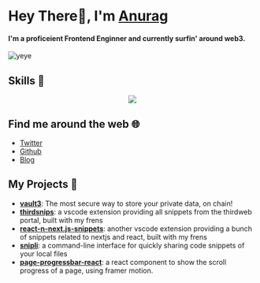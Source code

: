 # Hey There👋, I'm [Anurag](https://bio.link/anuragkr)

#### I'm a proficeient Frontend Enginner and currently surfin' around web3.
     
![yeye](https://raw.githubusercontent.com/seanprashad/slackmoji/master/emoji/blob/blob-dundundun-gif.gif)

## Skills 🚀

<p align="center">
  <a href="https://skillicons.dev">
    <img src="https://skillicons.dev/icons?i=js,ts,solidity,nodejs,sass,tailwindcss,react,nextjs,firebase,supabase,figma,vscode,git" />
  </a>
</p>

## Find me around the web 🌐

- [Twitter](https://twitter.com/imanuraglol)
- [Github](https://github.com/anuraglol)
- [Blog](https://blog.anurag.tech)

## My Projects  📁

- [**vault3**](https://vault3.live): The most secure way to store your private data, on chain!
- [**thirdsnips**](https://thirdsnips.live): a vscode extension providing all snippets from the thirdweb portal, built with my frens
- [**react-n-next.js-snippets**](https://react-next-snippets.co/): another vscode extension providing a bunch of snippets related to nextjs and react, built with my frens
- [**snipli**](https://snipli.xyz/): a command-line interface for quickly sharing code snippets of your local files
- [**page-progressbar-react**](https://github.com/kr-anurag/page-progressbar-react): a react component to show the scroll progress of a page, using framer motion.
